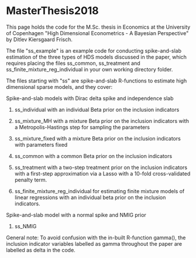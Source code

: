 # MasterThesis2018

This page holds the code for the M.Sc. thesis in Economics at the University of Copenhagen "High Dimensional 
Econometrics - A Bayesian Perspective" by Ditlev Kiersgaard Frisch.

The file "ss_example" is an example code for conducting spike-and-slab estimation of
the three types of HDS models discussed in the paper, which requires placing the files ss_common, ss_treatment and
ss_finite_mixture_reg_individual in your own working directory folder.

The files starting with "ss" are spike-and-slab R-functions to estimate high dimensional sparse models, and they cover:

Spike-and-slab models with Dirac delta spike and independence slab
  1) ss_individual with an individual Beta prior on the inclusion indicators
  2) ss_mixture_MH with a mixture Beta prior on the inclusion indicators with a Metropolis-Hastings step for sampling the parameters
  3) ss_mixture_fixed with a mixture Beta prior on the inclusion indicators with parameters fixed
  4) ss_common with a common Beta prior on the inclusion indicators
  
  5) ss_treatment with a two-step treatment prior on the inclusion indicators with a first-step approximation via a Lasso          with a 10-fold cross-validated penalty term.
  
  6) ss_finite_mixture_reg_individual for estimating finite mixture models of linear regressions with an individual beta
  prior on the inclusion indicators.
  
Spike-and-slab model with a normal spike and NMIG prior
  1) ss_NMIG

       
General note: To avoid confusion with the in-built R-function gamma(), the inclusion indicator variables labelled as gamma throughout the paper are labelled as delta in the code.
